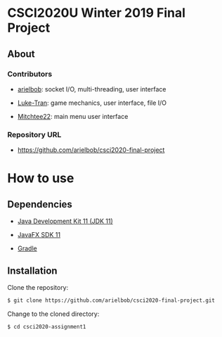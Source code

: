 # CSCI2020U Winter 2019 Final Project

## About

### Contributors

- [arielbob](https://github.com/arielbob): socket I/O, multi-threading, user interface

- [Luke-Tran](https://github.com/Luke-Tran): game mechanics, user interface, file I/O

- [Mitchtee22](https://github.com/Mitchtee22): main menu user interface

### Repository URL

- https://github.com/arielbob/csci2020-final-project

# How to use

## Dependencies

- [Java Development Kit 11 (JDK 11)](https://www.oracle.com/technetwork/java/javase/downloads/jdk11-downloads-5066655.html)

- [JavaFX SDK 11](https://gluonhq.com/products/javafx/)

- [Gradle](https://gradle.org/install/)

## Installation

Clone the repository:

```bash
$ git clone https://github.com/arielbob/csci2020-final-project.git
```

Change to the cloned directory:

```bash
$ cd csci2020-assignment1
